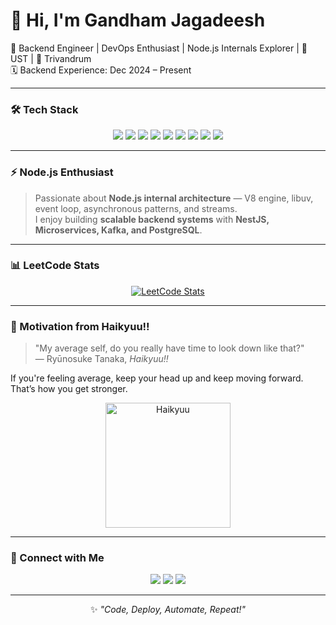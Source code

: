 # 👋 Hi, I'm Gandham Jagadeesh

🚀 Backend Engineer | DevOps Enthusiast | Node.js Internals Explorer | 💼 UST | 📍 Trivandrum  
🗓️ Backend Experience: Dec 2024 – Present  

---

### 🛠️ Tech Stack
<p align="center">
  <!-- Languages -->
  <img src="https://img.shields.io/badge/JavaScript-ES6+-F7DF1E?style=for-the-badge&logo=javascript&logoColor=black" />
  <img src="https://img.shields.io/badge/Node.js-14+-339933?style=for-the-badge&logo=node.js&logoColor=white" />
  <img src="https://img.shields.io/badge/Python-3.11-blue?style=for-the-badge&logo=python&logoColor=white" />

  <!-- Frameworks & Tools -->
  <img src="https://img.shields.io/badge/NestJS-E0234E?style=for-the-badge&logo=nestjs&logoColor=white" />
  <img src="https://img.shields.io/badge/Docker-2496ED?style=for-the-badge&logo=docker&logoColor=white" />
  <img src="https://img.shields.io/badge/PostgreSQL-4169E1?style=for-the-badge&logo=postgresql&logoColor=white" />
  <img src="https://img.shields.io/badge/Kafka-231F20?style=for-the-badge&logo=apachekafka&logoColor=white" />

  <!-- Architecture & Practices -->
  <img src="https://img.shields.io/badge/Microservices-8A2BE2?style=for-the-badge" />
  <img src="https://img.shields.io/badge/CI/CD-pink?style=for-the-badge" />
</p>

---

### ⚡ Node.js Enthusiast
> Passionate about **Node.js internal architecture** — V8 engine, libuv, event loop, asynchronous patterns, and streams.  
> I enjoy building **scalable backend systems** with **NestJS, Microservices, Kafka, and PostgreSQL**.

---

### 📊 LeetCode Stats
<p align="center">
  <a href="https://leetcode.com/u/gandhamjagadeesh/">
    <img src="https://leetcard.jacoblin.cool/gandhamjagadeesh?theme=dark&font=Baloo%20Chettan%202&ext=activity" alt="LeetCode Stats" />
  </a>
</p>

---

### 🏐 Motivation from Haikyuu!!
> "My average self, do you really have time to look down like that?"  
> — Ryūnosuke Tanaka, *Haikyuu!!*  

If you're feeling average, keep your head up and keep moving forward. That’s how you get stronger.

<p align="center">
  <img src="https://logosarchive.com/wp-content/uploads/2022/03/Haikyuu-logo.png" alt="Haikyuu" width="200" />
</p>

---

### 🔗 Connect with Me
<p align="center">
  <a href="https://github.com/gandhamjagadeesh"><img src="https://img.shields.io/badge/GitHub-181717?style=for-the-badge&logo=github&logoColor=white" /></a>
  <a href="https://www.linkedin.com/in/your-linkedin/"><img src="https://img.shields.io/badge/LinkedIn-0077B5?style=for-the-badge&logo=linkedin&logoColor=white" /></a>
  <a href="mailto:gandhamphotos@gmail.com"><img src="https://img.shields.io/badge/Email-gandhamphotos@gmail.com-c14438?style=for-the-badge&logo=gmail&logoColor=white" /></a>
</p>

---

<p align="center">
  ✨ <em>"Code, Deploy, Automate, Repeat!"</em>
</p>
